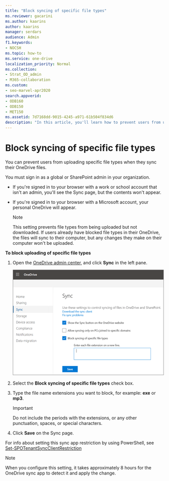 ```yaml
---
title: "Block syncing of specific file types"
ms.reviewer: gacarini
ms.author: kaarins
author: kaarins
manager: serdars
audience: Admin
f1.keywords:
- NOCSH
ms.topic: how-to
ms.service: one-drive
localization_priority: Normal
ms.collection: 
- Strat_OD_admin
- M365-collaboration
ms.custom:
- seo-marvel-apr2020
search.appverid:
- ODB160
- ODB150
- MET150
ms.assetid: 7d7168dd-9015-4245-a971-61b504f834d6
description: "In this article, you'll learn how to prevent users from uploading specific file types using the OneDrive admin center."
---
```


# Block syncing of specific file types

You can prevent users from uploading specific file types when they sync their OneDrive files.

You must sign in as a global or SharePoint admin in your organization.

- If you're signed in to your browser with a work or school account that isn't an admin, you'll see the Sync page, but the contents won't appear.
- If you're signed in to your browser with a Microsoft account, your personal OneDrive will appear.

   > [!NOTE]
   > This setting prevents file types from being uploaded but not downloaded. If users already have blocked file types in their OneDrive, the files will sync to their computer, but any changes they make on their computer won't be uploaded.

  
 **To block uploading of specific file types**
  
1. Open the [OneDrive admin center](https://admin.onedrive.com), and click **Sync** in the left pane.

    ![The Sync page of the OneDrive admin center](media/od-admin-sync.png)
  
2. Select the **Block syncing of specific file types** check box.

3. Type the file name extensions you want to block, for example: **exe** or **mp3**.

    > [!IMPORTANT]
    > Do not include the periods with the extensions, or any other punctuation, spaces, or special characters.
  
4. Click **Save** on the Sync page.

For info about setting this sync app restriction by using PowerShell, see [Set-SPOTenantSyncClientRestriction](/powershell/module/sharepoint-online/set-spotenantsyncclientrestriction)

   > [!NOTE]
   > When you configure this setting, it takes approximately 8 hours for the OneDrive sync app to detect it and apply the change.
